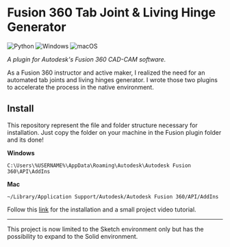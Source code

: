# Fusion 360 Tab Joint & Living Hinge Generator 

![Python](https://img.shields.io/badge/python-3670A0?style=for-the-badge&logo=python&logoColor=ffdd54) ![Windows](https://img.shields.io/badge/Windows-0078D6?style=for-the-badge&logo=windows&logoColor=white) ![macOS](https://img.shields.io/badge/mac%20os-000000?style=for-the-badge&logo=macos&logoColor=F0F0F0)

*A plugin for Autodesk's Fusion 360 CAD-CAM software.*

As a Fusion 360 instructor and active maker, I realized the need for an automated tab joints and living hinges generator. I wrote those two plugins to accelerate the process in the native environment.

## Install

This repository represent the file and folder structure necessary for installation. Just copy the folder on your machine in the Fusion plugin folder and its done! 

**Windows**
```
C:\Users\%USERNAME%\AppData\Roaming\Autodesk\Autodesk Fusion 360\API\AddIns
```
**Mac**
```
~/Library/Application Support/Autodesk/Autodesk Fusion 360/API/AddIns
```
Follow this [link](https://blogs.discovery.edu.hk/aap/tabs-and-living-hinge-plugin/) for the installation and a small project video tutorial. 

---
This project is now limited to the Sketch environment only but has the possibility to expand to the Solid environment.

<!-- Tab Joint transforms a sketchline into a male or female tab joint pattern where you can configure many characteristics.

Living Hinge creates a sketchline pattern within a user defined area where you can configure many characteristics.

While writing those two plugins, I've learned a lot about the mathematics related to the subjects. It was quite challenging to keep it simple to use for the users.

One of the best features, according to the users, is the possibility to define a kerf tolerance for the laser cutter. -->





